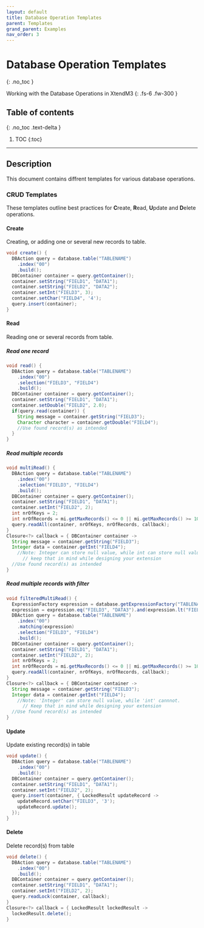 ```yaml
---
layout: default
title: Database Operation Templates
parent: Templates
grand_parent: Examples
nav_order: 3
---
```


# Database Operation Templates
{: .no_toc }

Working with the Database Operations in XtendM3
{: .fs-6 .fw-300 }

## Table of contents
{: .no_toc .text-delta }

1. TOC
{:toc}

---

## Description
This document contains diffrent templates for various database operations.

### CRUD Templates
These templates outline best practices for **C**reate, **R**ead, **U**pdate and **D**elete operations.

#### Create
Creating, or adding one or several new records to table.
```groovy
void create() {
  DBAction query = database.table("TABLENAME")
    .index("00")
    .build();
  DBContainer container = query.getContainer();
  container.setString("FIELD1", "DATA1");
  container.setString("FIELD2", "DATA2");
  container.setInt("FIELD3", 3);
  container.setChar("FIELD4", '4');
  query.insert(container);
}
```

#### Read
Reading one or several records from table.

##### Read one record
```groovy
void read() {
  DBAction query = database.table("TABLENAME")
    .index("00")
    .selection("FIELD3", "FIELD4")
    .build();
  DBContainer container = query.getContainer();
  container.setString("FIELD1", "DATA1");
  container.setDouble("FIELD2", 2.0);
  if(query.read(container)) {
    String message = container.getString("FIELD3");
    Character character = container.getDouble("FIELD4");
    //Use found record(s) as intended
  }
}
```
##### Read multiple records
```groovy
void multiRead() {
  DBAction query = database.table("TABLENAME")
    .index("00")
    .selection("FIELD3", "FIELD4")
    .build();
  DBContainer container = query.getContainer();
  container.setString("FIELD1", "DATA1");
  container.setInt("FIELD2", 2);
  int nrOfKeys = 2;
  int nrOfRecords = mi.getMaxRecords() <= 0 || mi.getMaxRecords() >= 10000? 10000: mi.getMaxRecords();
  query.readAll(container, nrOfKeys, nrOfRecords, callback);
}
Closure<?> callback = { DBContainer container ->
  String message = container.getString("FIELD3");
  Integer data = container.getInt("FIELD4");
    //Note: Integer can store null value, while int can store null value,
      // keep that in mind while designing your extension  
  //Use found record(s) as intended
}
```
##### Read multiple records with filter
```groovy
void filteredMultiRead() {
  ExpressionFactory expression = database.getExpressionFactory("TABLENAME");
  expression = expression.eq("FIELD3", "DATA3").and(expression.lt("FIELD1", "DATA1"));
  DBAction query = database.table("TABLENAME")
    .index("00")
    .matching(expression)
    .selection("FIELD3", "FIELD4")
    .build();
  DBContainer container = query.getContainer();
  container.setString("FIELD1", "DATA1");
  container.setInt("FIELD2", 2);
  int nrOfKeys = 2;
  int nrOfRecords = mi.getMaxRecords() <= 0 || mi.getMaxRecords() >= 10000? 10000: mi.getMaxRecords();  
  query.readAll(container, nrOfKeys, nrOfRecords, callback);
}
Closure<?> callback = { DBContainer container ->
  String message = container.getString("FIELD3");
  Integer data = container.getInt("FIELD4");
    //Note: 'Integer' can store null value, while 'int' cannnot.
      // Keep that in mind while designing your extension
  //Use found record(s) as intended
}
```

#### Update
Update existing record(s) in table
```groovy
void update() {
  DBAction query = database.table("TABLENAME")
    .index("00")
    .build();
  DBContainer container = query.getContainer();
  container.setString("FIELD1", "DATA1");
  container.setInt("FIELD2", 2);
  query.insert(container, { LockedResult updateRecord ->
    updateRecord.setChar("FIELD3", '3');
    updateRecord.update();
  });
}
```

#### Delete
Delete record(s) from table
```groovy
void delete() {
  DBAction query = database.table("TABLENAME")
    .index("00")
    .build();
  DBContainer container = query.getContainer();
  container.setString("FIELD1", "DATA1");
  container.setInt("FIELD2", 2);
  query.readLock(container, callback);
}
Closure<?> callback = { LockedResult lockedResult ->
  lockedResult.delete();
}
```